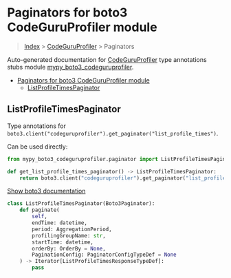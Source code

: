# Paginators for boto3 CodeGuruProfiler module

> [Index](../README.md) > [CodeGuruProfiler](./README.md) > Paginators

Auto-generated documentation for [CodeGuruProfiler](https://boto3.amazonaws.com/v1/documentation/api/latest/reference/services/codeguruprofiler.html#CodeGuruProfiler)
type annotations stubs module [mypy_boto3_codeguruprofiler](https://pypi.org/project/mypy-boto3-codeguruprofiler/).

- [Paginators for boto3 CodeGuruProfiler module](#paginators-for-boto3-codeguruprofiler-module)
  - [ListProfileTimesPaginator](#listprofiletimespaginator)

## ListProfileTimesPaginator

Type annotations for `boto3.client("codeguruprofiler").get_paginator("list_profile_times")`.

Can be used directly:

```python
from mypy_boto3_codeguruprofiler.paginator import ListProfileTimesPaginator

def get_list_profile_times_paginator() -> ListProfileTimesPaginator:
    return boto3.client("codeguruprofiler").get_paginator("list_profile_times")
```

[Show boto3 documentation](https://boto3.amazonaws.com/v1/documentation/api/latest/reference/services/codeguruprofiler.html#CodeGuruProfiler.Paginator.ListProfileTimes)

```python
class ListProfileTimesPaginator(Boto3Paginator):
    def paginate(
        self,
        endTime: datetime,
        period: AggregationPeriod,
        profilingGroupName: str,
        startTime: datetime,
        orderBy: OrderBy = None,
        PaginationConfig: PaginatorConfigTypeDef = None
    ) -> Iterator[ListProfileTimesResponseTypeDef]:
        pass
```